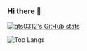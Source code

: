 ### Hi there 👋

[![qts0312's GitHub stats](https://github-readme-stats-ten-eta-52.vercel.app/api?username=qts0312&show_icons=true&)](https://github.com/anuraghazra/github-readme-stats)

![Top Langs](https://github-readme-stats-ten-eta-52.vercel.app/api/top-langs/?username=qts0312&layout=compact&exclude_repo=Pintos,MoEServe)

<!--
**qts0312** is a ✨ _special_ ✨ repository because its `README.md` (this file) appears on your GitHub profile.

Here are some ideas to get you started:

- 🔭 I’m currently working on ...
- 🌱 I’m currently learning ...
- 👯 I’m looking to collaborate on ...
- 🤔 I’m looking for help with ...
- 💬 Ask me about ...
- 📫 How to reach me: ...
- 😄 Pronouns: ...
- ⚡ Fun fact: ...
-->
